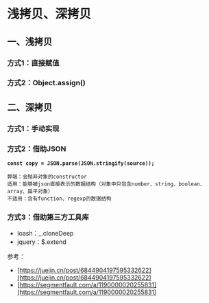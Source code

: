 # 浅拷贝、深拷贝

## 一、浅拷贝

### 方式1：直接赋值



### 方式2：Object.assign()







## 二、深拷贝

### 方式1：手动实现

###

### 方式2：借助JSON

<pre class="language-javascript"><code class="lang-javascript"><strong>const copy = JSON.parse(JSON.stringify(source));
</strong></code></pre>

```
弊端：会抛弃对象的constructor
适用：能够被json直接表示的数据结构（对象中只包含number、string、boolean、array、扁平对象）
不适用：含有function、regexp的数据结构
```

### 方式3：借助第三方工具库

* loash：\_.cloneDeep
* jquery：$.extend







参考：

* [https://juejin.cn/post/6844904197595332622](https://juejin.cn/post/6844904197595332622)
* [https://segmentfault.com/a/1190000020255831](https://segmentfault.com/a/1190000020255831)

